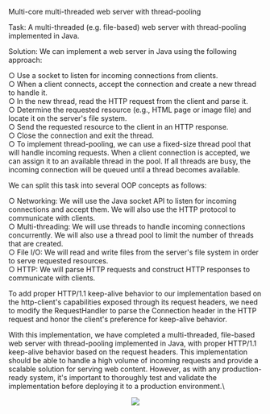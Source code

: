 Multi-core multi-threaded web server with thread-pooling

Task: A multi-threaded (e.g. file-based) web server with thread-pooling implemented in Java.

Solution: We can implement a web server in Java using the following approach:

○ Use a socket to listen for incoming connections from clients.\
○ When a client connects, accept the connection and create a new thread to handle it.\
○ In the new thread, read the HTTP request from the client and parse it.\
○ Determine the requested resource (e.g., HTML page or image file) and locate it on the server's file system.\
○ Send the requested resource to the client in an HTTP response.\
○ Close the connection and exit the thread.\
○ To implement thread-pooling, we can use a fixed-size thread pool that will handle incoming requests. When a client connection is accepted, we can assign it to an available thread in the pool. If all threads are busy, the incoming connection will be queued until a thread becomes available.

We can split this task into several OOP concepts as follows:

○ Networking: We will use the Java socket API to listen for incoming connections and accept them. We will also use the HTTP protocol to communicate with clients.\
○ Multi-threading: We will use threads to handle incoming connections concurrently. We will also use a thread pool to limit the number of threads that are created.\
○ File I/O: We will read and write files from the server's file system in order to serve requested resources.\
○ HTTP: We will parse HTTP requests and construct HTTP responses to communicate with clients.

To add proper HTTP/1.1 keep-alive behavior to our implementation based on the http-client's capabilities exposed through its request headers, we need to modify the RequestHandler to parse the Connection header in the HTTP request and honor the client's preference for keep-alive behavior.

With this implementation, we have completed a multi-threaded, file-based web server with thread-pooling implemented in Java, with proper HTTP/1.1 keep-alive behavior based on the request headers. This implementation should be able to handle a high volume of incoming requests and provide a scalable solution for serving web content. However, as with any production-ready system, it's important to thoroughly test and validate the implementation before deploying it to a production environment.\

<p align="center"><img src="https://i.ibb.co/1QNXc6B/BENCH-10-100.png"/></p>
